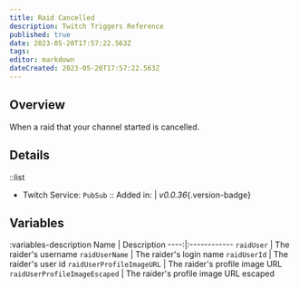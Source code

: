 ```yaml
---
title: Raid Cancelled
description: Twitch Triggers Reference
published: true
date: 2023-05-20T17:57:22.563Z
tags: 
editor: markdown
dateCreated: 2023-05-20T17:57:22.563Z
---
```


## Overview
When a raid that your channel started is cancelled.

## Details
::list
- Twitch Service: `PubSub`
::
Added in: | *v0.0.36*{.version-badge}

## Variables
:variables-description
Name | Description
----:|:------------
`raidUser` | The raider's username
`raidUserName` | The raider's login name
`raidUserId` | The raider's user id
`raidUserProfileImageURL` | The raider's profile image URL
`raidUserProfileImageEscaped` | The raider's profile image URL escaped